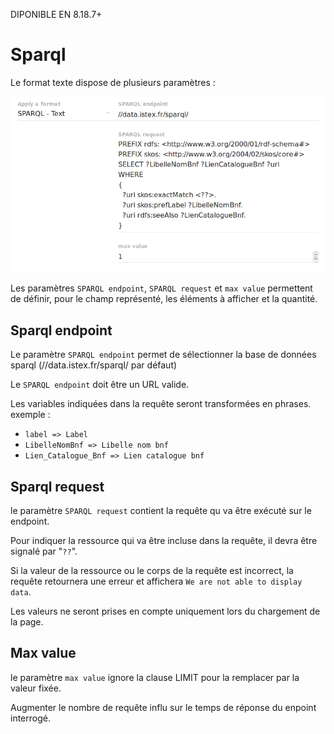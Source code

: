 DIPONIBLE EN 8.18.7+

# Sparql

Le format texte dispose de plusieurs paramètres :

![](/assets/FormatSparqlTextAdmin.png)

Les paramètres `SPARQL endpoint`, `SPARQL request` et `max value` permettent de définir, pour le champ représenté, les éléments à afficher et la quantité.

## Sparql endpoint

Le paramètre `SPARQL endpoint` permet de sélectionner la base de données sparql \(//data.istex.fr/sparql/ par défaut\)

Le `SPARQL endpoint` doit être un URL valide.

Les variables indiquées dans la requête seront transformées en phrases.
exemple : 
*  `label => Label` 
*  `LibelleNomBnf => Libelle nom bnf` 
*  `Lien_Catalogue_Bnf => Lien catalogue bnf`

## Sparql request

le paramètre `SPARQL request` contient la requête qu va être exécuté sur le endpoint.

Pour indiquer la ressource qui va être incluse dans la requête, il devra être signalé par "`??`". 

Si la valeur de la ressource ou le corps de la requête est incorrect, la requête retournera une erreur et affichera `We are not able to display data`.

Les valeurs ne seront prises en compte uniquement lors du chargement de la page.

## Max value

le paramètre `max value` ignore la clause LIMIT pour la remplacer par la valeur fixée.

Augmenter le nombre de requête influ sur le temps de réponse du enpoint interrogé.



